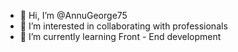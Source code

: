 - 👋 Hi, I’m @AnnuGeorge75
- 👀 I’m interested in collaborating with professionals
- 🌱 I’m currently learning Front - End development


<!---
AnnuGeorge75/AnnuGeorge75 is a ✨ special ✨ repository because its `README.md` (this file) appears on your GitHub profile.
You can click the Preview link to take a look at your changes.
--->
